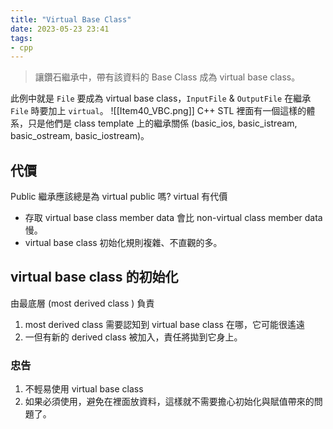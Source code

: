```yaml
---
title: "Virtual Base Class"
date: 2023-05-23 23:41
tags:
- cpp
---
```


> 讓鑽石繼承中，帶有該資料的 Base Class 成為 virtual base class。

此例中就是 `File` 要成為 virtual base class，`InputFile` & `OutputFile` 在繼承 `File` 時要加上 `virtual`。
![[Item40_VBC.png]]
C++ STL 裡面有一個這樣的體系，只是他們是 class template 上的繼承關係 (basic_ios, basic_istream, basic_ostream, basic_iostream)。

## 代價

Public 繼承應該總是為 virtual public 嗎?  virtual 有代價
- 存取 virtual base class member data 會比 non-virtual class member data 慢。
- virtual base class 初始化規則複雜、不直觀的多。

## virtual base class 的初始化
由最底層 (most derived class ) 負責
1. most derived class 需要認知到 virtual base class 在哪，它可能很遙遠
2. 一但有新的 derived class 被加入，責任將拋到它身上。

### 忠告
1. 不輕易使用 virtual base class 
2. 如果必須使用，避免在裡面放資料，這樣就不需要擔心初始化與賦值帶來的問題了。
